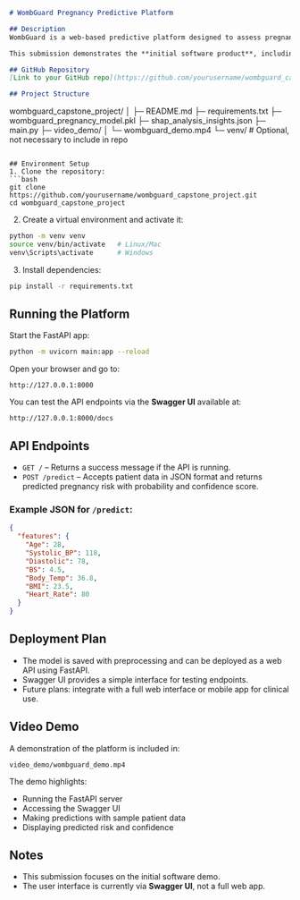 

```markdown
# WombGuard Pregnancy Predictive Platform

## Description
WombGuard is a web-based predictive platform designed to assess pregnancy risk using patient clinical data. The platform uses a trained Random Forest machine learning model to provide risk predictions with confidence scores. The system also includes SHAP-based explainability to interpret model outputs.

This submission demonstrates the **initial software product**, including the predictive API and deployment-ready model.

## GitHub Repository
[Link to your GitHub repo](https://github.com/yourusername/wombguard_capstone_project)

## Project Structure
```

wombguard_capstone_project/
│
├─ README.md
├─ requirements.txt
├─ wombguard_pregnancy_model.pkl
├─ shap_analysis_insights.json
├─ main.py
├─ video_demo/
│    └─ wombguard_demo.mp4
└─ venv/  # Optional, not necessary to include in repo

````

## Environment Setup
1. Clone the repository:
```bash
git clone https://github.com/yourusername/wombguard_capstone_project.git
cd wombguard_capstone_project
````

2. Create a virtual environment and activate it:

```bash
python -m venv venv
source venv/bin/activate   # Linux/Mac
venv\Scripts\activate      # Windows
```

3. Install dependencies:

```bash
pip install -r requirements.txt
```

## Running the Platform

Start the FastAPI app:

```bash
python -m uvicorn main:app --reload
```

Open your browser and go to:

```
http://127.0.0.1:8000
```

You can test the API endpoints via the **Swagger UI** available at:

```
http://127.0.0.1:8000/docs
```

## API Endpoints

* `GET /` – Returns a success message if the API is running.
* `POST /predict` – Accepts patient data in JSON format and returns predicted pregnancy risk with probability and confidence score.

### Example JSON for `/predict`:

```json
{
  "features": {
    "Age": 28,
    "Systolic_BP": 118,
    "Diastolic": 78,
    "BS": 4.5,
    "Body_Temp": 36.8,
    "BMI": 23.5,
    "Heart_Rate": 80
  }
}
```

## Deployment Plan

* The model is saved with preprocessing and can be deployed as a web API using FastAPI.
* Swagger UI provides a simple interface for testing endpoints.
* Future plans: integrate with a full web interface or mobile app for clinical use.

## Video Demo

A demonstration of the platform is included in:

```
video_demo/wombguard_demo.mp4
```

The demo highlights:

* Running the FastAPI server
* Accessing the Swagger UI
* Making predictions with sample patient data
* Displaying predicted risk and confidence

## Notes

* This submission focuses on the initial software demo.
* The user interface is currently via **Swagger UI**, not a full web app.

```

```
